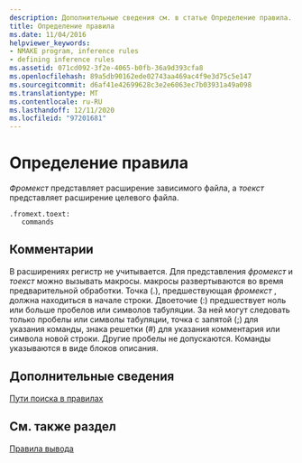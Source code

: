 ```yaml
---
description: Дополнительные сведения см. в статье Определение правила.
title: Определение правила
ms.date: 11/04/2016
helpviewer_keywords:
- NMAKE program, inference rules
- defining inference rules
ms.assetid: 071cd092-3f2e-4065-b0fb-36a9d393cfa8
ms.openlocfilehash: 89a5db90162ede02743aa469ac4f9e3d75c5e147
ms.sourcegitcommit: d6af41e42699628c3e2e6063ec7b03931a49a098
ms.translationtype: MT
ms.contentlocale: ru-RU
ms.lasthandoff: 12/11/2020
ms.locfileid: "97201681"
---
```

# <a name="defining-a-rule"></a>Определение правила

*Фромекст* представляет расширение зависимого файла, а *тоекст* представляет расширение целевого файла.

```
.fromext.toext:
   commands
```

## <a name="remarks"></a>Комментарии

В расширениях регистр не учитывается. Для представления *фромекст* и *тоекст* можно вызывать макросы. макросы развертываются во время предварительной обработки. Точка (.), предшествующая *фромекст* , должна находиться в начале строки. Двоеточие (:) предшествует ноль или больше пробелов или символов табуляции. За ней могут следовать только пробелы или символы табуляции, точка с запятой (;) для указания команды, знака решетки (#) для указания комментария или символа новой строки. Другие пробелы не допускаются. Команды указываются в виде блоков описания.

## <a name="what-do-you-want-to-know-more-about"></a>Дополнительные сведения

[Пути поиска в правилах](search-paths-in-rules.md)

## <a name="see-also"></a>См. также раздел

[Правила вывода](inference-rules.md)
